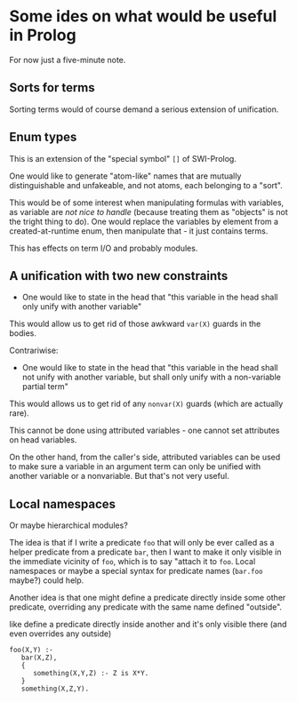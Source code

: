 # Some ides on what would be useful in Prolog

For now just a five-minute note.

## Sorts for terms

Sorting terms would of course demand a serious extension of unification.

## Enum types

This is an extension of the "special symbol" `[]` of SWI-Prolog.

One would like to generate "atom-like" names that are mutually distinguishable and unfakeable, and not atoms, each belonging to a "sort".

This would be of some interest when manipulating formulas with variables, as variable are _not nice to handle_ (because treating them as "objects" is not 
the tright thing to do). One would replace the variables by element from a created-at-runtime enum, then manipulate that - it just contains terms.

This has effects on term I/O and probably modules.

## A unification with two new constraints

- One would like to state in the head that "this variable in the head shall only unify with another variable"

This would allow us to get rid of those awkward `var(X)` guards in the bodies. 

Contrariwise:

- One would like to state in the head that "this variable in the head shall not unify with another variable, but shall only unify with a non-variable partial term"

This would allows us to get rid of any `nonvar(X)` guards (which are actually rare).

This cannot be done using attributed variables - one cannot set attributes on head variables.

On the other hand, from the caller's side, attributed variables can be used to make sure a variable in an argument term can only be unified with 
another variable or a nonvariable. But that's not very useful. 

## Local namespaces 

Or maybe hierarchical modules?

The idea is that if I write a predicate `foo` that will only be ever called as a helper predicate from a predicate
`bar`, then I want to make it only visible in the immediate vicinity of `foo`, which is to say "attach it to `foo`.
Local namespaces or maybe a special syntax for predicate names (`bar.foo` maybe?) could help.

Another idea is that one might define a predicate directly inside some other predicate, overriding any predicate with the same
name defined "outside".

like define a predicate directly inside another and it's only visible there (and even overrides any outside)

```
foo(X,Y) :-
   bar(X,Z),
   {
      something(X,Y,Z) :- Z is X*Y.
   }
   something(X,Z,Y).
```

